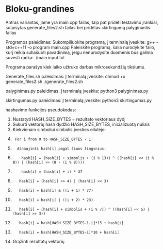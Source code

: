 # Bloku-grandines
Antras variantas, jame yra main.cpp failas, taip pat pridėti testavimo įrankiai, sutaisytas generate_files2.sh failas bei pridėtas skirtingumą palyginantis failas

Programos paleidimas:
Sukompiliuokite programą, į terminalą įveskite:
g++ -std=c++11 -o program main.cpp
Paleiskite programą, šalia nurodykite failo, kurį reikia suhašuoti pavadinimą, jeigu nenurodysite duomenis bus galima suvesti ranka:
./main input.txt

Programa parašys kiek laiko užtruko darbas mikrosekundžių tikslumu.


Generate_files.sh paleidimas:
Į terminalą įveskite:
chmod +x generate_files2.sh
./generate_files2.sh


palyginimas.py paleidimas:
Į terminalą įveskite:
python3 palyginimas.py

skirtingumas.py paleidimas:
Į terminalą įveskite:
python3 skirtingumas.py


hashavimo funkcijos pseudokodas:
1.   Nustatyti HASH_SIZE_BYTES = rezultato vektoriaus dydį
2.   Sukurti vektorių hash dydžio HASH_SIZE_BYTES, inicializuotą nuliais
3.   Kiekvienam simboliui simbolis įvesties eilutėje:
4.      For i from 0 to HASH_SIZE_BYTES - 1:
5.       Atnaujinti hash[i] pagal šiuos žingsnius:
6.         hash[i] = (hash[i] + simbolis + (i % 13)) ^ ((hash[i] << (i % 8)) | (hash[i] >> (8 - (i % 8))))
7.         hash[i] = (hash[i] + i) * 37
8.        hash[i] = (hash[i] >> 4) | (hash[i] << 3)
9.        hash[i] = hash[i] & ((i + 1) * 77)
10.        hash[i] = hash[i] | ((i + 2) * 23)
11.        hash[i] = (hash[i] + simbolis + (i % 7)) ^ ((hash[i] << 5) | (hash[i] >> 3))
12.        hash[i] = hash[HASH_SIZE_BYTES-1-i]*15 + hash[i]
13.        hash[i] = hash[HASH_SIZE_BYTES-i]*10 + hash[i]
14. Grąžinti rezultatų vektorių
